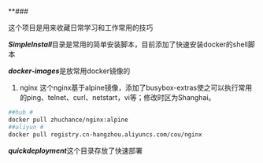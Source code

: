 **###

这个项目是用来收藏日常学习和工作常用的技巧

***SimpleInstall***目录是常用的简单安装脚本，目前添加了快速安装docker的shell脚本

***docker-images***是放常用docker镜像的

1. nginx
这个nginx基于alpine镜像，添加了busybox-extras使之可以执行常用的ping、telnet、curl、netstart，vi等；修改时区为Shanghai。
  ```bash
  ##hub #
  docker pull zhuchance/nginx:alpine
  ##aliyun #
  docker pull registry.cn-hangzhou.aliyuncs.com/cou/nginx
  ```
***quickdeployment***这个目录存放了快速部署